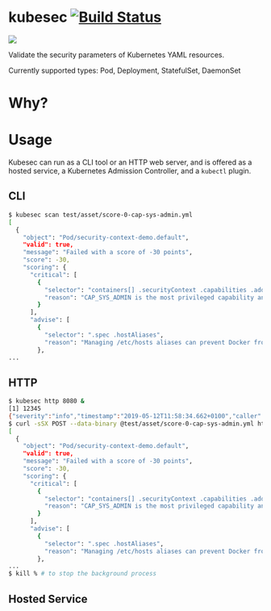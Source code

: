 # kubesec [![Build Status](https://travis-ci.com/controlplaneio/kubesec.svg?token=2zTFdbp4Jrcox4MuDKaD&branch=master)](https://travis-ci.com/controlplaneio/kubesec)

![](http://casual-hosting.s3.amazonaws.com/kubesec-logo.png)

Validate the security parameters of Kubernetes YAML resources.

Currently supported types: Pod, Deployment, StatefulSet, DaemonSet

# Why?

# Usage

Kubesec can run as a CLI tool or an HTTP web server, and is offered as a hosted service, a Kubernetes Admission Controller, and a `kubectl` plugin.

## CLI

```bash
$ kubesec scan test/asset/score-0-cap-sys-admin.yml
[
  {
    "object": "Pod/security-context-demo.default",
    "valid": true,
    "message": "Failed with a score of -30 points",
    "score": -30,
    "scoring": {
      "critical": [
        {
          "selector": "containers[] .securityContext .capabilities .add == SYS_ADMIN",
          "reason": "CAP_SYS_ADMIN is the most privileged capability and should always be avoided"
        }
      ],
      "advise": [
        {
          "selector": ".spec .hostAliases",
          "reason": "Managing /etc/hosts aliases can prevent Docker from modifying the file after a pod's containers have already been started"
        },
...
```

## HTTP

```bash
$ kubesec http 8080 &
[1] 12345
{"severity":"info","timestamp":"2019-05-12T11:58:34.662+0100","caller":"server/server.go:69","message":"Starting HTTP server on port 8080"}
$ curl -sSX POST --data-binary @test/asset/score-0-cap-sys-admin.yml http://localhost:8080/scan
[
  {
    "object": "Pod/security-context-demo.default",
    "valid": true,
    "message": "Failed with a score of -30 points",
    "score": -30,
    "scoring": {
      "critical": [
        {
          "selector": "containers[] .securityContext .capabilities .add == SYS_ADMIN",
          "reason": "CAP_SYS_ADMIN is the most privileged capability and should always be avoided"
        }
      ],
      "advise": [
        {
          "selector": ".spec .hostAliases",
          "reason": "Managing /etc/hosts aliases can prevent Docker from modifying the file after a pod's containers have already been started"
        },
...
$ kill % # to stop the background process
```

## Hosted Service
